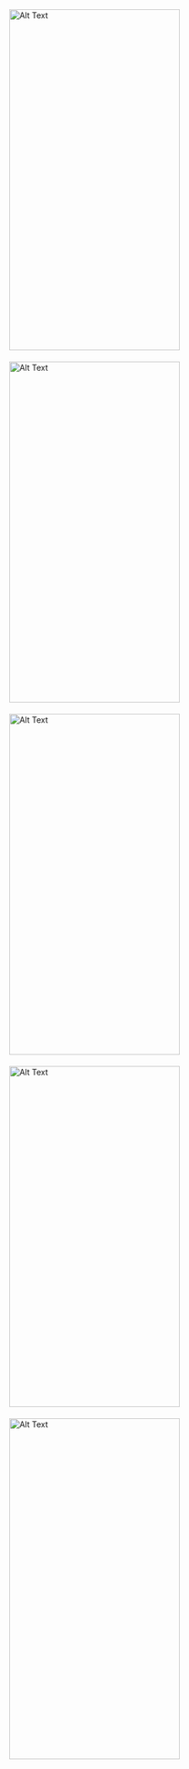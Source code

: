 <div style="display: flex; flex-direction: column; align-items: center; gap: 20px;">
    <img src="https://i.imgur.com/aJSSL5E.png" alt="Alt Text" width="300" height="600" />
    <img src="https://i.imgur.com/IppysZi.png" alt="Alt Text" width="300" height="600" />
    <img src="https://i.imgur.com/JVENdmW.png" alt="Alt Text" width="300" height="600" />
    <img src="https://i.imgur.com/P1OG6XC.png" alt="Alt Text" width="300" height="600" />
    <img src="https://i.imgur.com/q6CxvkG.png" alt="Alt Text" width="300" height="600" />
</div>


